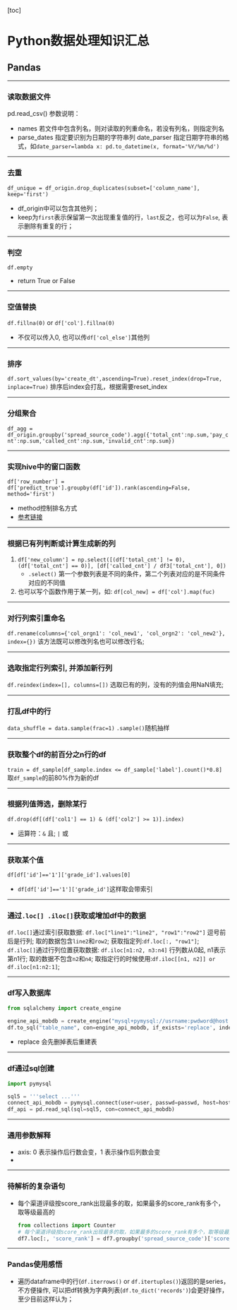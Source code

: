 [toc]

# Python数据处理知识汇总

## Pandas

---

### 读取数据文件

pd.read_csv() 参数说明：<br>
- names 若文件中包含列名，则对读取的列重命名，若没有列名，则指定列名
- parse_dates 指定要识别为日期的字符串列
  date_parser 指定日期字符串的格式，如`date_parser=lambda x: pd.to_datetime(x, format='%Y/%m/%d')`
---

### 去重

`df_unique = df_origin.drop_duplicates(subset=['column_name'], keep='first')`<br>
- df_origin中可以包含其他列；<br>
- keep为`first`表示保留第一次出现重复值的行，`last`反之，也可以为`False`, 表示删除有重复的行；<br>
---

### 判空
`df.empty`
- return True or False
---

### 空值替换

`df.fillna(0)` or `df['col'].fillna(0)`
- 不仅可以传入0, 也可以传`df['col_else']`其他列

---

### 排序
`df.sort_values(by='create_dt',ascending=True).reset_index(drop=True, inplace=True)`  排序后index会打乱，根据需要reset_index

---

### 分组聚合

`df_agg = df_origin.groupby('spread_source_code').agg({'total_cnt':np.sum,'pay_cnt':np.sum,'called_cnt':np.sum,'invalid_cnt':np.sum})`

---

### 实现hive中的窗口函数

`df['row_number'] = df['predict_true'].groupby(df['id']).rank(ascending=False, method='first')`
- method控制排名方式<br>
- [参考链接](https://www.jianshu.com/p/6ef54e943ad0)
---

### 根据已有列判断或计算生成新的列

1. `df['new_column'] = np.select([(df['total_cnt'] != 0), (df['total_cnt'] == 0)], [df['called_cnt'] / df3['total_cnt'], 0])`
    - `.select()` 第一个参数列表是不同的条件，第二个列表对应的是不同条件对应的不同值
2. 也可以写个函数作用于某一列，如: `df[col_new] = df['col'].map(fuc)`

---

### 对行列索引重命名

`df.rename(columns={'col_orgn1': 'col_new1', 'col_orgn2': 'col_new2'}, index={})` 该方法既可以修改列名也可以修改行名; <br>

---

### 选取指定行列索引, 并添加新行列

`df.reindex(index=[], columns=[])` 选取已有的列，没有的列值会用NaN填充; <br>

---

### 打乱df中的行

`data_shuffle = data.sample(frac=1)` `.sample()`随机抽样

---

### 获取整个df的前百分之n行的df

`train = df_sample[df_sample.index <= df_sample['label'].count()*0.8]` 取`df_sample`的前80%作为新的df

---


### 根据列值筛选，删除某行

`df.drop(df[(df['col1'] == 1) & (df['col2'] >= 1)].index)`
- 运算符：`&` 且; `|` 或

---

### 获取某个值

`df[df['id']=='1']['grade_id'].values[0]`
  - `df[df['id']=='1']['grade_id']`这样取会带索引

---

### 通过`.loc[] .iloc[]`获取或增加df中的数据

`df.loc[]`通过索引获取数据: `df.loc["line1":"line2", "row1":"row2"]` 逗号前后是行列; 取的数据包含`line2`和`row2`; 获取指定列:`df.loc[:, "row1"]`; <br>
`df.iloc[]`通过行列位置获取数据: `df.iloc[n1:n2, n3:n4]` 行列数从0起, n1表示第n1行; 取的数据不包含`n2`和`n4`; 取指定行的时候使用:`df.iloc[[n1, n2]] or df.iloc[n1:n2:1]`;

---

### df写入数据库

```python {.highlight=3-4}
from sqlalchemy import create_engine

engine_api_mobdb = create_engine("mysql+pymysql://usrname:pwdword@host:port/dbname?charset=utf8")
df.to_sql("table_name", con=engine_api_mobdb, if_exists='replace', index=False)
```
- replace 会先删掉表后重建表 
---

### df通过sql创建

```python {.line-numbers}
import pymysql

sql5 = '''select ...'''
connect_api_mobdb = pymysql.connect(user=user, passwd=passwd, host=host[3], port=port[3], db=db[3], charset='utf8')
df_api = pd.read_sql(sql=sql5, con=connect_api_mobdb)
```
---

### 通用参数解释

- axis: 0 表示操作后行数会变，1 表示操作后列数会变<br>
- 
---

### 待解析的复杂语句

- 每个渠道评级按score_rank出现最多的取，如果最多的score_rank有多个，取等级最高的<br>
  ```python
  from collections import Counter
  # 每个渠道评级按score_rank出现最多的取，如果最多的score_rank有多个，取等级最高的
  df7.loc[:, 'score_rank'] = df7.groupby('spread_source_code')['score_rank'].transform(lambda x: Counter(x).most_common(1)[0][0])
  ```
---

### Pandas使用感悟

- 遍历dataframe中的行(`df.iterrows()` or `df.itertuples()`)返回的是series，不方便操作, 可以把df转换为字典列表(`df.to_dict('records')`)会更好操作，至少目前这样认为；


